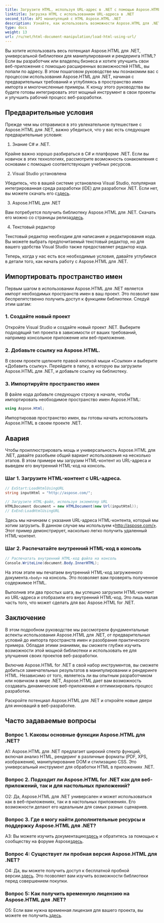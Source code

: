 ```yaml
---
title: Загрузите HTML, используя URL-адрес в .NET с помощью Aspose.HTML
linktitle: Загрузка HTML с использованием URL-адреса в .NET
second_title: API манипуляций с HTML Aspose.HTML .NET
description: Узнайте, как использовать возможности Aspose.HTML для .NET. Улучшите свою веб-разработку с помощью манипуляций и рендеринга HTML.
type: docs
weight: 13
url: /ru/net/html-document-manipulation/load-html-using-url/
---
```


Вы хотите использовать весь потенциал Aspose.HTML для .NET, универсальной библиотеки для манипулирования и рендеринга HTML? Если вы разработчик или владелец бизнеса и хотите улучшить свои веб-приложения с помощью расширенных возможностей HTML, вы попали по адресу. В этом пошаговом руководстве мы познакомим вас с процессом использования Aspose.HTML для .NET, начиная с предварительных требований и углубляясь в пространство имен импорта и многочисленные примеры. К концу этого руководства вы будете готовы интегрировать этот мощный инструмент в свои проекты и улучшить рабочий процесс веб-разработки.

## Предварительные условия

Прежде чем мы отправимся в это увлекательное путешествие с Aspose.HTML для .NET, важно убедиться, что у вас есть следующие предварительные условия:

1. Знание C# и .NET.

Крайне важно хорошо разбираться в C# и платформе .NET. Если вы новичок в этих технологиях, рассмотрите возможность ознакомления с основами с помощью соответствующих учебных ресурсов.

2. Visual Studio установлена

 Убедитесь, что в вашей системе установлена Visual Studio, популярная интегрированная среда разработки (IDE) для разработки .NET. Если нет, вы можете скачать его с[здесь](https://visualstudio.microsoft.com/).

3. Aspose.HTML для .NET

 Вам потребуется получить библиотеку Aspose.HTML для .NET. Скачать его можно со страницы релиза[здесь](https://releases.aspose.com/html/net/).

4. Текстовый редактор

Текстовый редактор необходим для написания и редактирования кода. Вы можете выбрать предпочитаемый текстовый редактор, но для вашего удобства Visual Studio также предоставляет редактор кода.

Теперь, когда у нас есть все необходимые условия, давайте углубимся в детали того, как начать работу с Aspose.HTML для .NET.

## Импортировать пространство имен

Первым шагом в использовании Aspose.HTML для .NET является импорт необходимых пространств имен в ваш проект. Это позволит вам беспрепятственно получить доступ к функциям библиотеки. Следуй этим шагам:

### 1. Создайте новый проект

Откройте Visual Studio и создайте новый проект .NET. Выберите подходящий тип проекта в зависимости от ваших требований, например консольное приложение или веб-приложение.

### 2. Добавьте ссылку на Aspose.HTML.

В своем проекте щелкните правой кнопкой мыши «Ссылки» и выберите «Добавить ссылку». Перейдите в папку, в которую вы загрузили Aspose.HTML для .NET, и добавьте ссылку на библиотеку.

### 3. Импортируйте пространство имен

В файле кода добавьте следующую строку в начале, чтобы импортировать необходимое пространство имен Aspose.HTML:

```csharp
using Aspose.Html;
```

Импортировав пространство имен, вы готовы начать использовать Aspose.HTML в своем проекте .NET.

## Авария

Чтобы проиллюстрировать мощь и универсальность Aspose.HTML для .NET, давайте разобьем общий вариант использования на несколько этапов. В этом примере мы загрузим HTML-контент из URL-адреса и выведем его внутренний HTML-код на консоль.

### Шаг 1. Загрузите HTML-контент с URL-адреса.

```csharp
// ExStart:LoadHtmlUsingURL
string inputHtml = "http://aspose.com/";

// Загрузите HTML-файл, используя экземпляр URL
HTMLDocument document = new HTMLDocument(new Url(inputHtml));
// ExEnd:LoadHtmlUsingURL
```

Здесь мы начинаем с указания URL-адреса HTML-контента, который мы хотим загрузить. В данном случае мы используем «http://aspose.com/». Этот пример демонстрирует, насколько легко получить удаленный HTML-контент.

### Шаг 2. Распечатайте внутренний HTML-код в консоль

```csharp
// Распечатать внутренний HTML-код файла на консоль
Console.WriteLine(document.Body.InnerHTML);
```

 На этом этапе мы печатаем внутренний HTML-код загруженного документа.`<body>` на консоль. Это позволяет вам проверять полученное содержимое HTML.

Выполнив эти два простых шага, вы успешно загрузили HTML-контент из URL-адреса и отобразили его внутренний HTML-код. Это лишь малая часть того, что может сделать для вас Aspose.HTML for .NET.

## Заключение

В этом подробном руководстве мы рассмотрели фундаментальные аспекты использования Aspose.HTML для .NET, от предварительных условий до импорта пространств имен и разобрания практического примера. Обладая этими знаниями, вы сможете глубже изучить возможности этой мощной библиотеки и использовать ее для улучшения своих проектов веб-разработки.

Включив Aspose.HTML for .NET в свой набор инструментов, вы сможете добиться замечательных результатов в манипулировании и рендеринге HTML. Независимо от того, являетесь ли вы опытным разработчиком или новичком в мире .NET, Aspose.HTML дает вам возможность создавать динамические веб-приложения и оптимизировать процесс разработки.

Раскройте потенциал Aspose.HTML для .NET и откройте новые двери для инноваций в веб-разработке.

## Часто задаваемые вопросы

### Вопрос 1. Каковы основные функции Aspose.HTML для .NET?
   
A1: Aspose.HTML для .NET предлагает широкий спектр функций, включая анализ HTML, рендеринг в различные форматы (PDF, XPS, изображения), манипулирование DOM и стилизацию CSS. Это универсальный инструмент для обработки HTML в приложениях .NET.

### Вопрос 2. Подходит ли Aspose.HTML for .NET как для веб-приложений, так и для настольных приложений?
   
О2: Да, Aspose.HTML для .NET универсален и может использоваться как в веб-приложениях, так и в настольных приложениях. Его возможности делают его идеальным для самых разных сценариев.

### Вопрос 3. Где я могу найти дополнительные ресурсы и поддержку Aspose.HTML для .NET?
   
 A3: Вы можете изучить документацию[здесь](https://reference.aspose.com/html/net/) и обратитесь за помощью к сообществу на форуме Aspose[здесь](https://forum.aspose.com/).

### Вопрос 4: Существует ли пробная версия Aspose.HTML для .NET?
   
 О4: Да, вы можете получить доступ к бесплатной пробной версии.[здесь](https://releases.aspose.com/). Это позволяет вам изучить возможности библиотеки перед совершением покупки.

### Вопрос 5: Как получить временную лицензию на Aspose.HTML для .NET?
   
О5: Если вам нужна временная лицензия для вашего проекта, вы можете ее получить.[здесь](https://purchase.aspose.com/temporary-license/).